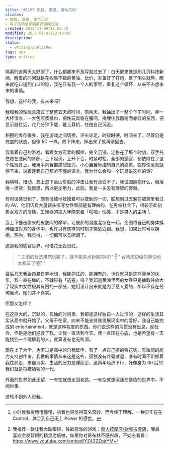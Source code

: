 ```yaml
---
title: '#1109 孤独, 渴望, 爱与沉沦'
aliases: 
- 孤独, 渴望, 爱与沉沦
- 写于疫情居家隔离贤者模式后
created: 2022-11-09T11:03:15
modified: 2025-01-01T12:43:09
description: 
status:
  - writing/published
tags: sex
type: writing
---
```


隔离的这两天太舒服了，什么都都来不及写就过去了：白天醒来就是刷几页科技新闻，醒着的时间就是在收集不错的黄油、比价，准备好了打炮，累了倒头就睡，醒来就吃口送到门口的饭，我在只有我一个人的家里，重复这个循环，从来不去想未来的事情。

我想，这样的我，有未来吗?

我和我的性玩具度过了整整五天的时间，前两天，我抽出了一整个下午时间，弄一大杯清水，一大包原浆纸巾，把性玩具稳在腰间，掩埋住我那短而赤红的东西，把显示器拉近，花几分钟下载，戴上耳机，任由自己沉沦。

积攒的库存很多，我在游戏之间切换，评头论足，时软时硬，时间长了，尽管仍是充血的状态，但像 ED 一样，败下阵来，掉出来了就再塞回去。

我看着自己的游戏，看着女方可爱的模样，完全沉浸、定格在了那个时刻，双手托住稳在腰间的臀部，上下起伏，上开下合，时紧时松，全部的感官，都依附在了这个性玩具上，我用手向臀部施加压力，小心翼翼地控制自己的感觉。临界快感就就停下来，说着连我自己都听不懂的语言。我为什么会和一个玩具说这样的话?

我呐喊，扭动，忽上忽下坐山车般的冲击让我有点受不了，我试图拥抱什么，但落得一场空，我愤懑，所以更加用力，此刻，我是一头没有理智的野兽。

有时话感觉到了，颇有情愫地抚摸着可以摸到的一切，联想到过去躲在被窝里看过的 AV，他们话费大量镜头描写女性臀部是有理由的，在男权社会下，相较于此刻男女双方的情愫，生殖器的插入伴随来着「啪啪」快感，才是男人的主场 [^av_scence]。

当上下撞击带来的皮肤间的摩挲，让彼此的温度混杂在一起，企图将自己的身体揉碎碾进对方的身体中，也许只有这样的时刻才能感受到。我想，如果此时可以拥抱，热吻，我觉得，一切都可以无所谓了。

这是我的感官世界，可惜花无百日红。

> " 三消的玩法果然玩腻了，就不能来点新颖的吗?" [^star-galgame]
> " 台湾那边做的黄油也太机车了吧? "

最后几天我会自暴自弃地想，我能抓住的，能拥有的，也许就只是这样简单的快乐，我一直在做的，不就只有「逃避」吗？我知道黄油里面的女性只是抽取并放大了现实中女性极其有限的一部分，她们设计出来就是为了惹人爱的，所以不存在任何黑点，她们并不真实。

但那又怎样？

在这巨大的，沉默的，孤独的时间里，我都是这样独自一人过活的，这样的生活其实从高中就开始了，父母不在家，向来不能支持我发展现实中的爱好，我自己能完成的 entertainment，就是这种程度的东西。你们说这样的习惯没有出息，反社会，但是是他们拯救了我，让我一直活到今天。我一直压在心底，也是希望有一天能找到一个理解我的人，就算没有也无所谓。

现在上了大学，也不过是高中的自我延申，有了一点自己攒的零花钱，有微弱的能力支持创作者。我做的事情从来这是这些，孤独没有丝毫减退，唯有时间不断推着我往前走，来自现实、生活的压力接踵而至，这两年经济下行，好像身为 00 后的我们就是将被牺牲的一代。

外面的世界如此无望，一有空就想走回老路，一有空就想沉迷在情色的世界中，不闻世事.

这轮不到外人说我。

[^av_scence]: 小时候看得懵懵懂懂，初看也只觉得莫名奇妙，而今终于理解，一种实实在在 Control，体会到自己无上 Power 的感觉。
[^star-galgame]: 我推荐一款让我大跌眼镜，性欲高涨的游戏：[兽人按摩店/欧克按摩店](https://store.steampowered.com/app/1129540/)，我最喜欢金发碧眼的精灵老板娘，如果你对哥布林不感兴趣，不妨去看看：https://www.youtube.com/embed/YZ42ZZgjrYM
